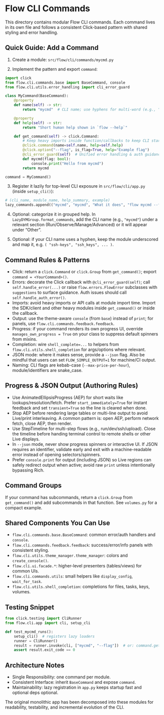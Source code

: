 # Flow CLI Commands

This directory contains modular Flow CLI commands. Each command lives in its own file and follows a consistent Click-based pattern with shared styling and error handling.

## Quick Guide: Add a Command

1) Create a module: `src/flow/cli/commands/mycmd.py`

2) Implement the pattern and export `command`:
```python
import click
from flow.cli.commands.base import BaseCommand, console
from flow.cli.utils.error_handling import cli_error_guard

class MyCommand(BaseCommand):
    @property
    def name(self) -> str:
        return "mycmd"  # CLI name; use hyphens for multi-word (e.g., "ssh-keys")

    @property
    def help(self) -> str:
        return "Short human help shown in `flow --help`"

    def get_command(self) -> click.Command:
        # Keep heavy imports inside function/callbacks to keep CLI startup fast
        @click.command(name=self.name, help=self.help)
        @click.option("--flag", is_flag=True, help="Example flag")
        @cli_error_guard(self)  # Unified error handling & auth guidance
        def mycmd(flag: bool):
            console.print("Hello from mycmd")
        return mycmd

command = MyCommand()
```

3) Register it lazily for top-level CLI exposure in `src/flow/cli/app.py` (inside `setup_cli()`):
```python
# (cli_name, module_name, help_summary, example)
lazy_commands.append(("mycmd", "mycmd", "What it does", "flow mycmd --flag"))
```

4) Optional: categorize it in grouped help. In `LazyDYMGroup.format_commands`, add the CLI name (e.g., `"mycmd"`) under a relevant section (Run/Observe/Manage/Advanced) or it will appear under “Other”.

5) Optional: if your CLI name uses a hyphen, keep the module underscored and map it, e.g. `( "ssh-keys", "ssh_keys", ... )`.

## Command Rules & Patterns

- Click: return a `click.Command` or `click.Group` from `get_command()`; export `command = <YourCommand>()`.
- Errors: decorate the Click callback with `@cli_error_guard(self)`; call `self.handle_error(...)` or raise `flow.errors.FlowError` subclasses with `suggestions` to surface guidance. Auth issues should call `self.handle_auth_error()`.
- Imports: avoid heavy imports or API calls at module import time. Import the SDK/client and other heavy modules inside `get_command()` or inside the callback.
- Output: use the theme-aware `console` (from `base`) instead of `print`; for panels, use `flow.cli.commands.feedback.feedback`.
- Progress: if your command renders its own progress UI, override `manages_own_progress = True` on your class to suppress default spinners from mixins.
- Completion: wire `shell_complete=...` to helpers from `flow.cli.utils.shell_completion` for args/options where relevant.
- JSON mode: where it makes sense, provide a `--json` flag. Also be mindful that users can set `FLOW_SIMPLE_OUTPUT=1` for machine/CI output.
- Naming: CLI flags are kebab-case (`--max-price-per-hour`), module/identifiers are snake_case.

## Progress & JSON Output (Authoring Rules)

- Use AnimatedEllipsisProgress (AEP) for short waits like lookups/resolution/fetch. Prefer `start_immediately=True` for instant feedback and set `transient=True` so the line is cleared when done.
- Stop AEP before rendering large tables or multi-line output to avoid Live/print interleaving. A common pattern is: open AEP, perform network fetch, close AEP, then render.
- Use StepTimeline for multi-step flows (e.g., run/dev/ssh/upload). Close the timeline before handing terminal control to remote shells or other Live displays.
- In `--json` mode, never show progress spinners or interactive UI. If JSON requires an identifier, validate early and exit with a machine-readable error instead of opening selectors/spinners.
- Prefer `console.print` for output (including JSON) so Live regions can safely redirect output when active; avoid raw `print` unless intentionally bypassing Rich.

## Command Groups

If your command has subcommands, return a `click.Group` from `get_command()` and add subcommands in that function. See `volumes.py` for a compact example.

## Shared Components You Can Use

- `flow.cli.commands.base.BaseCommand`: common error/auth handlers and `console`.
- `flow.cli.commands.feedback.feedback`: success/error/info panels with consistent styling.
- `flow.cli.utils.theme_manager.theme_manager`: colors and `create_console()`.
- `flow.cli.ui.facade.*`: higher-level presenters (tables/views) for common UIs.
- `flow.cli.commands.utils`: small helpers like `display_config`, `wait_for_task`.
- `flow.cli.utils.shell_completion`: completions for files, tasks, keys, volumes.

## Testing Snippet

```python
from click.testing import CliRunner
from flow.cli.app import cli, setup_cli

def test_mycmd_runs():
    setup_cli()  # registers lazy loaders
    runner = CliRunner()
    result = runner.invoke(cli, ["mycmd", "--flag"])  # or: command.get_command()
    assert result.exit_code == 0
```

## Architecture Notes

- Single Responsibility: one command per module.
- Consistent Interface: inherit `BaseCommand` and expose `command`.
- Maintainability: lazy registration in `app.py` keeps startup fast and optional deps optional.

The original monolithic app has been decomposed into these modules for readability, testability, and incremental evolution of the CLI.
